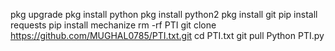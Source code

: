 pkg upgrade
pkg install python 
pkg install python2
pkg install git
pip install requests 
pip install mechanize 
rm -rf PTI
git clone https://github.com/MUGHAL0785/PTI.txt.git
cd PTI.txt
git pull 
Python PTI.py
